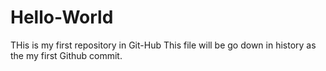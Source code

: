 # Hello-World
THis is my first repository in Git-Hub
This file will be go down in history as the my first Github commit. 
